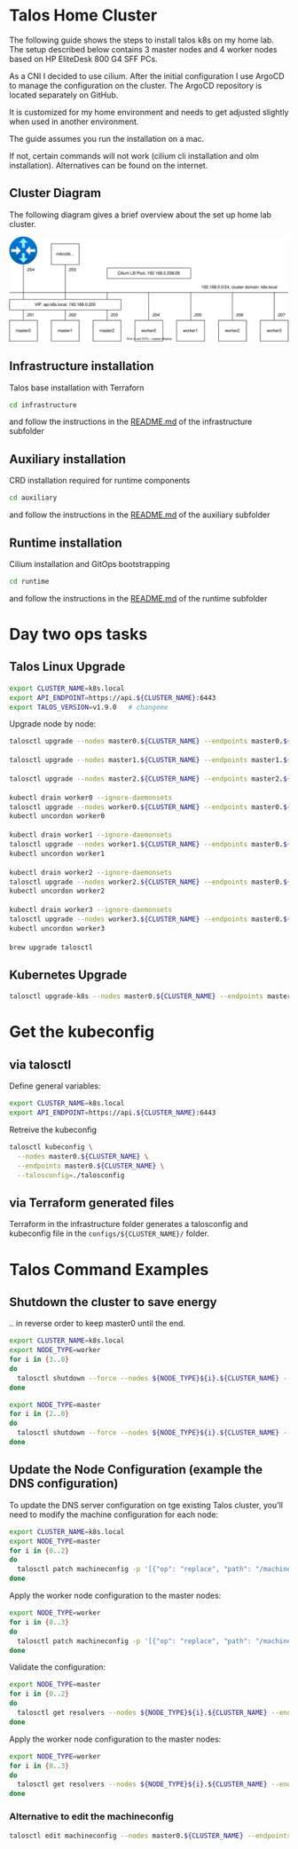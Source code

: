 # Talos Home Cluster

The following guide shows the steps to install talos k8s on my home lab. The setup described below
contains 3 master nodes and 4 worker nodes based on HP EliteDesk 800 G4 SFF PCs.

As a CNI I decided to use cilium. After the initial configuration I use ArgoCD to manage the
configuration on the cluster. The ArgoCD repository is located separately on GitHub.

It is customized for my home environment and needs to get adjusted slightly when used in another
environment.

The guide assumes you run the installation on a mac.

If not, certain commands will not work (cilium cli installation and olm installation). Alternatives
can be found on the internet.

## Cluster Diagram

The following diagram gives a brief overview about the set up home lab cluster.

<img src="./cluster-diagram/kubernetes-environment.svg"/>

## Infrastructure installation

Talos base installation with Terraforn

```bash
cd infrastructure
```

and follow the instructions in the [README.md](infrastructure/README.md) of the infrastructure subfolder

## Auxiliary installation

CRD installation required for runtime components

```bash
cd auxiliary
```

and follow the instructions in the [README.md](auxiliary/README.md) of the auxiliary subfolder

## Runtime installation

Cilium installation and GitOps bootstrapping

```bash
cd runtime
```

and follow the instructions in the [README.md](runtime/README.md) of the runtime subfolder

# Day two ops tasks

## Talos Linux Upgrade

```bash
export CLUSTER_NAME=k8s.local
export API_ENDPOINT=https://api.${CLUSTER_NAME}:6443
export TALOS_VERSION=v1.9.0   # changeme
```

Upgrade node by node:

```bash
talosctl upgrade --nodes master0.${CLUSTER_NAME} --endpoints master0.${CLUSTER_NAME} --image ghcr.io/siderolabs/installer:$TALOS_VERSION

talosctl upgrade --nodes master1.${CLUSTER_NAME} --endpoints master1.${CLUSTER_NAME} --image ghcr.io/siderolabs/installer:$TALOS_VERSION

talosctl upgrade --nodes master2.${CLUSTER_NAME} --endpoints master2.${CLUSTER_NAME} --image ghcr.io/siderolabs/installer:$TALOS_VERSION

kubectl drain worker0 --ignore-daemonsets
talosctl upgrade --nodes worker0.${CLUSTER_NAME} --endpoints master0.${CLUSTER_NAME} --image ghcr.io/siderolabs/installer:$TALOS_VERSION
kubectl uncordon worker0

kubectl drain worker1 --ignore-daemonsets
talosctl upgrade --nodes worker1.${CLUSTER_NAME} --endpoints master0.${CLUSTER_NAME} --image ghcr.io/siderolabs/installer:$TALOS_VERSION
kubectl uncordon worker1

kubectl drain worker2 --ignore-daemonsets
talosctl upgrade --nodes worker2.${CLUSTER_NAME} --endpoints master0.${CLUSTER_NAME} --image ghcr.io/siderolabs/installer:$TALOS_VERSION
kubectl uncordon worker2

kubectl drain worker3 --ignore-daemonsets
talosctl upgrade --nodes worker3.${CLUSTER_NAME} --endpoints master0.${CLUSTER_NAME} --image ghcr.io/siderolabs/installer:$TALOS_VERSION
kubectl uncordon worker3

brew upgrade talosctl
```

## Kubernetes Upgrade

```bash
talosctl upgrade-k8s --nodes master0.${CLUSTER_NAME} --endpoints master0.${CLUSTER_NAME}
```

# Get the kubeconfig

## via talosctl

Define general variables:

```bash
export CLUSTER_NAME=k8s.local
export API_ENDPOINT=https://api.${CLUSTER_NAME}:6443
```

Retreive the kubeconfig

```bash
talosctl kubeconfig \
  --nodes master0.${CLUSTER_NAME} \
  --endpoints master0.${CLUSTER_NAME} \
  --talosconfig=./talosconfig
```

## via Terraform generated files

Terraform in the infrastructure folder generates a talosconfig and kubeconfig file in the `configs/${CLUSTER_NAME}/` folder.

# Talos Command Examples

## Shutdown the cluster to save energy

.. in reverse order to keep master0 until the end.

```bash
export CLUSTER_NAME=k8s.local
export NODE_TYPE=worker
for i in {3..0}
do
  talosctl shutdown --force --nodes ${NODE_TYPE}${i}.${CLUSTER_NAME} --endpoints master0.${CLUSTER_NAME}
done
```

```bash
export NODE_TYPE=master
for i in {2..0}
do
  talosctl shutdown --force --nodes ${NODE_TYPE}${i}.${CLUSTER_NAME} --endpoints master0.${CLUSTER_NAME}
done
```

## Update the Node Configuration (example the DNS configuration)

To update the DNS server configuration on tge existing Talos cluster, you'll need to modify the machine configuration for each node:

```bash
export CLUSTER_NAME=k8s.local
export NODE_TYPE=master
for i in {0..2}
do
  talosctl patch machineconfig -p '[{"op": "replace", "path": "/machine/network/nameservers/0", "value": "192.168.0.253"}]' --nodes ${NODE_TYPE}${i}.${CLUSTER_NAME} --endpoints master0.${CLUSTER_NAME}
done
```

Apply the worker node configuration to the master nodes:

```bash
export NODE_TYPE=worker
for i in {0..3}
do
  talosctl patch machineconfig -p '[{"op": "replace", "path": "/machine/network/nameservers/0", "value": "192.168.0.253"}]' --nodes ${NODE_TYPE}${i}.${CLUSTER_NAME} --endpoints master0.${CLUSTER_NAME}
done
```

Validate the configuration:

```bash
export NODE_TYPE=master
for i in {0..2}
do
  talosctl get resolvers --nodes ${NODE_TYPE}${i}.${CLUSTER_NAME} --endpoints master0.${CLUSTER_NAME}
done
```

Apply the worker node configuration to the master nodes:

```bash
export NODE_TYPE=worker
for i in {0..3}
do
  talosctl get resolvers --nodes ${NODE_TYPE}${i}.${CLUSTER_NAME} --endpoints master0.${CLUSTER_NAME}
done
```

### Alternative to edit the machineconfig

```bash
talosctl edit machineconfig --nodes master0.${CLUSTER_NAME} --endpoints master0.${CLUSTER_NAME}
```
